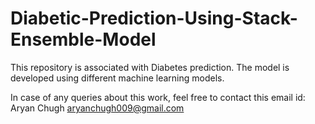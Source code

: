 # Diabetic-Prediction-Using-Stack-Ensemble-Model

This repository is associated with Diabetes prediction. The model is developed using different machine learning models.

In case of any queries about this work, feel free to contact this email id: Aryan Chugh aryanchugh009@gmail.com 

